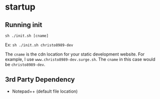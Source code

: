 # startup

## Running init
`sh ./init.sh [cname]`

Ex: `sh ./init.sh christo8989-dev`

The `cname` is the cdn location for your static development website.
For example, I use `www.christo8989-dev.surge.sh`.
The `cname` in this case would be `christo8989-dev`.


## 3rd Party Dependency
- Notepad++ (default file location)
